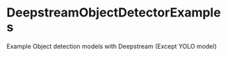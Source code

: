 # DeepstreamObjectDetectorExamples
Example Object detection models with Deepstream (Except YOLO model)
